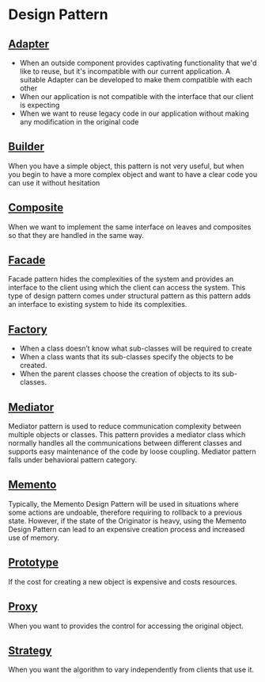 # Design Pattern
## [Adapter](src/main/java/adapter)
- When an outside component provides captivating functionality that we'd like to reuse, but it's incompatible with our current application. A suitable Adapter can be developed to make them compatible with each other
- When our application is not compatible with the interface that our client is expecting
- When we want to reuse legacy code in our application without making any modification in the original code

## [Builder](src/main/java/builder)
When you have a simple object, this pattern is not very useful, but when you begin to have a more complex object and want to have a clear code you can use it without hesitation

## [Composite](src/main/java/composite)
When we want to implement the same interface on leaves and composites so that they are handled in the same way.

## [Facade](src/main/java/facade)
Facade pattern hides the complexities of the system and provides an interface to the client using which the client can access the system. This type of design pattern comes under structural pattern as this pattern adds an interface to existing system to hide its complexities.

## [Factory](src/main/java/factory)
* When a class doesn’t know what sub-classes will be required to create
* When a class wants that its sub-classes specify the objects to be created.
* When the parent classes choose the creation of objects to its sub-classes.

## [Mediator](src/main/java/mediator)
Mediator pattern is used to reduce communication complexity between multiple objects or classes. This pattern provides a mediator class which normally handles all the communications between different classes and supports easy maintenance of the code by loose coupling. Mediator pattern falls under behavioral pattern category.

## [Memento](src/main/java/memento)
Typically, the Memento Design Pattern will be used in situations where some actions are undoable, therefore requiring to rollback to a previous state. However, if the state of the Originator is heavy, using the Memento Design Pattern can lead to an expensive creation process and increased use of memory.

## [Prototype](src/main/java/prototype)
If the cost for creating a new object is expensive and costs resources.

## [Proxy](src/main/java/proxy)
When you want to provides the control for accessing the original object.

## [Strategy](src/main/java/strategy)
When you want the algorithm to vary independently from clients that use it.
